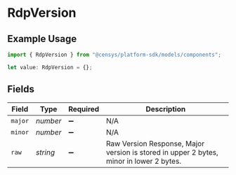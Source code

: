 # RdpVersion

## Example Usage

```typescript
import { RdpVersion } from "@censys/platform-sdk/models/components";

let value: RdpVersion = {};
```

## Fields

| Field                                                                                   | Type                                                                                    | Required                                                                                | Description                                                                             |
| --------------------------------------------------------------------------------------- | --------------------------------------------------------------------------------------- | --------------------------------------------------------------------------------------- | --------------------------------------------------------------------------------------- |
| `major`                                                                                 | *number*                                                                                | :heavy_minus_sign:                                                                      | N/A                                                                                     |
| `minor`                                                                                 | *number*                                                                                | :heavy_minus_sign:                                                                      | N/A                                                                                     |
| `raw`                                                                                   | *string*                                                                                | :heavy_minus_sign:                                                                      | Raw Version Response, Major version is stored in upper 2 bytes, minor in lower 2 bytes. |